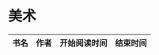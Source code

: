 # 美术


 书名  | 作者  | 开始阅读时间  | 结束时间  
------------  | -------------  |------------- |------------- | 